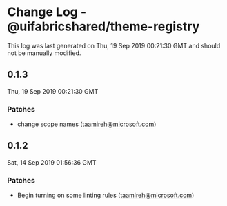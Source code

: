# Change Log - @uifabricshared/theme-registry

This log was last generated on Thu, 19 Sep 2019 00:21:30 GMT and should not be manually modified.

## 0.1.3
Thu, 19 Sep 2019 00:21:30 GMT

### Patches

- change scope names (taamireh@microsoft.com)
## 0.1.2
Sat, 14 Sep 2019 01:56:36 GMT

### Patches

- Begin turning on some linting rules (taamireh@microsoft.com)